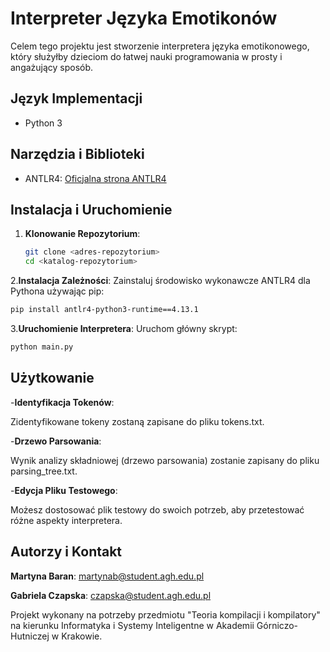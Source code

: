 # Interpreter Języka Emotikonów

Celem tego projektu jest stworzenie interpretera języka emotikonowego, który służyłby dzieciom do łatwej nauki programowania w prosty i angażujący sposób.

## Język Implementacji
- Python 3

## Narzędzia i Biblioteki
- ANTLR4: [Oficjalna strona ANTLR4](https://www.antlr.org/)

## Instalacja i Uruchomienie

1. **Klonowanie Repozytorium**:
   ```sh
   git clone <adres-repozytorium>
   cd <katalog-repozytorium>
   ```
2.**Instalacja Zależności**:
  Zainstaluj środowisko wykonawcze ANTLR4 dla Pythona używając pip:
  ```sh
  pip install antlr4-python3-runtime==4.13.1
  ```
3.**Uruchomienie Interpretera**:
  Uruchom główny skrypt:
  ```sh
  python main.py
```
## Użytkowanie
-**Identyfikacja Tokenów**:

Zidentyfikowane tokeny zostaną zapisane do pliku tokens.txt.

-**Drzewo Parsowania**:

Wynik analizy składniowej (drzewo parsowania) zostanie zapisany do pliku parsing_tree.txt.

-**Edycja Pliku Testowego**:

Możesz dostosować plik testowy do swoich potrzeb, aby przetestować różne aspekty interpretera.


## Autorzy i Kontakt

**Martyna Baran**: martynab@student.agh.edu.pl

**Gabriela Czapska**: czapska@student.agh.edu.pl


Projekt wykonany na potrzeby przedmiotu "Teoria kompilacji i kompilatory" na kierunku Informatyka i Systemy Inteligentne w Akademii Górniczo-Hutniczej w Krakowie.
